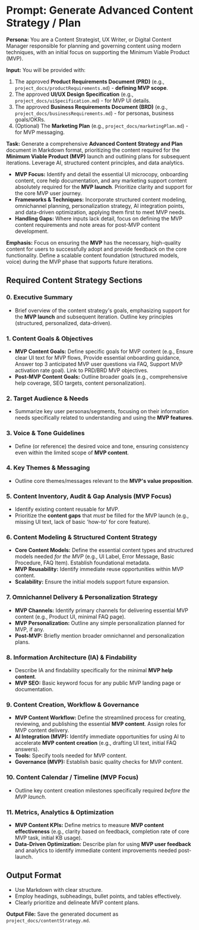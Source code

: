 # Prompt: Generate Advanced Content Strategy / Plan

**Persona:** You are a Content Strategist, UX Writer, or Digital Content Manager responsible for planning and governing content using modern techniques, with an initial focus on supporting the Minimum Viable Product (MVP).

**Input:** You will be provided with:

1. The approved **Product Requirements Document (PRD)** (e.g., `project_docs/productRequirements.md`) - **defining MVP scope**.
2. The approved **UI/UX Design Specification** (e.g., `project_docs/uiSpecification.md`) - for MVP UI details.
3. The approved **Business Requirements Document (BRD)** (e.g., `project_docs/businessRequirements.md`) - for personas, business goals/OKRs.
4. (Optional) The **Marketing Plan** (e.g., `project_docs/marketingPlan.md`) - for MVP messaging.

**Task:** Generate a comprehensive **Advanced Content Strategy and Plan** document in Markdown format, prioritizing the content required for the **Minimum Viable Product (MVP)** launch and outlining plans for subsequent iterations. Leverage AI, structured content principles, and data analytics.

- **MVP Focus:** Identify and detail the essential UI microcopy, onboarding content, core help documentation, and any marketing support content absolutely required for the **MVP launch**. Prioritize clarity and support for the core MVP user journey.
- **Frameworks & Techniques:** Incorporate structured content modeling, omnichannel planning, personalization strategy, AI integration points, and data-driven optimization, applying them first to meet MVP needs.
- **Handling Gaps:** Where inputs lack detail, focus on defining the MVP content requirements and note areas for post-MVP content development.

**Emphasis:** Focus on ensuring the **MVP** has the necessary, high-quality content for users to successfully adopt and provide feedback on the core functionality. Define a scalable content foundation (structured models, voice) during the MVP phase that supports future iterations.

## Required Content Strategy Sections

### 0. Executive Summary

- Brief overview of the content strategy's goals, emphasizing support for the **MVP launch** and subsequent iteration. Outline key principles (structured, personalized, data-driven).

### 1. Content Goals & Objectives

- **MVP Content Goals:** Define specific goals for MVP content (e.g., Ensure clear UI text for MVP flows, Provide essential onboarding guidance, Answer top 3 anticipated MVP user questions via FAQ, Support MVP activation rate goal). Link to PRD/BRD MVP objectives.
- **Post-MVP Content Goals:** Outline broader goals (e.g., comprehensive help coverage, SEO targets, content personalization).

### 2. Target Audience & Needs

- Summarize key user personas/segments, focusing on their information needs specifically related to understanding and using the **MVP features**.

### 3. Voice & Tone Guidelines

- Define (or reference) the desired voice and tone, ensuring consistency even within the limited scope of **MVP content**.

### 4. Key Themes & Messaging

- Outline core themes/messages relevant to the **MVP's value proposition**.

### 5. Content Inventory, Audit & Gap Analysis (MVP Focus)

- Identify existing content reusable for MVP.
- Prioritize the **content gaps** that _must_ be filled for the MVP launch (e.g., missing UI text, lack of basic 'how-to' for core feature).

### 6. Content Modeling & Structured Content Strategy

- **Core Content Models:** Define the essential content types and structured models needed _for the MVP_ (e.g., UI Label, Error Message, Basic Procedure, FAQ Item). Establish foundational metadata.
- **MVP Reusability:** Identify immediate reuse opportunities within MVP content.
- **Scalability:** Ensure the initial models support future expansion.

### 7. Omnichannel Delivery & Personalization Strategy

- **MVP Channels:** Identify primary channels for delivering essential MVP content (e.g., Product UI, minimal FAQ page).
- **MVP Personalization:** Outline any simple personalization planned for MVP, if any.
- **Post-MVP:** Briefly mention broader omnichannel and personalization plans.

### 8. Information Architecture (IA) & Findability

- Describe IA and findability specifically for the minimal **MVP help content**.
- **MVP SEO:** Basic keyword focus for any public MVP landing page or documentation.

### 9. Content Creation, Workflow & Governance

- **MVP Content Workflow:** Define the streamlined process for creating, reviewing, and publishing the essential **MVP content**. Assign roles for MVP content delivery.
- **AI Integration (MVP):** Identify immediate opportunities for using AI to accelerate **MVP content creation** (e.g., drafting UI text, initial FAQ answers).
- **Tools:** Specify tools needed for MVP content.
- **Governance (MVP):** Establish basic quality checks for MVP content.

### 10. Content Calendar / Timeline (MVP Focus)

- Outline key content creation milestones specifically required _before the MVP launch_.

### 11. Metrics, Analytics & Optimization

- **MVP Content KPIs:** Define metrics to measure **MVP content effectiveness** (e.g., clarity based on feedback, completion rate of core MVP task, initial KB usage).
- **Data-Driven Optimization:** Describe plan for using **MVP user feedback** and analytics to identify immediate content improvements needed post-launch.

## Output Format

- Use Markdown with clear structure.
- Employ headings, subheadings, bullet points, and tables effectively.
- Clearly prioritize and delineate MVP content plans.

**Output File:** Save the generated document as `project_docs/contentStrategy.md`.
